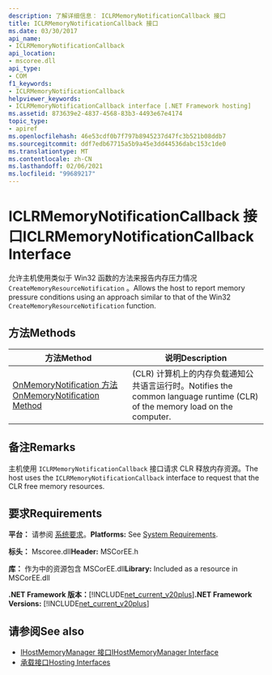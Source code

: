 ```yaml
---
description: 了解详细信息： ICLRMemoryNotificationCallback 接口
title: ICLRMemoryNotificationCallback 接口
ms.date: 03/30/2017
api_name:
- ICLRMemoryNotificationCallback
api_location:
- mscoree.dll
api_type:
- COM
f1_keywords:
- ICLRMemoryNotificationCallback
helpviewer_keywords:
- ICLRMemoryNotificationCallback interface [.NET Framework hosting]
ms.assetid: 873639e2-4837-4568-83b3-4493e67e4174
topic_type:
- apiref
ms.openlocfilehash: 46e53cdf0b7f797b8945237d47fc3b521b08ddb7
ms.sourcegitcommit: ddf7edb67715a5b9a45e3dd44536dabc153c1de0
ms.translationtype: MT
ms.contentlocale: zh-CN
ms.lasthandoff: 02/06/2021
ms.locfileid: "99689217"
---
```

# <a name="iclrmemorynotificationcallback-interface"></a><span data-ttu-id="b52f5-103">ICLRMemoryNotificationCallback 接口</span><span class="sxs-lookup"><span data-stu-id="b52f5-103">ICLRMemoryNotificationCallback Interface</span></span>

<span data-ttu-id="b52f5-104">允许主机使用类似于 Win32 函数的方法来报告内存压力情况 `CreateMemoryResourceNotification` 。</span><span class="sxs-lookup"><span data-stu-id="b52f5-104">Allows the host to report memory pressure conditions using an approach similar to that of the Win32 `CreateMemoryResourceNotification` function.</span></span>  
  
## <a name="methods"></a><span data-ttu-id="b52f5-105">方法</span><span class="sxs-lookup"><span data-stu-id="b52f5-105">Methods</span></span>  
  
|<span data-ttu-id="b52f5-106">方法</span><span class="sxs-lookup"><span data-stu-id="b52f5-106">Method</span></span>|<span data-ttu-id="b52f5-107">说明</span><span class="sxs-lookup"><span data-stu-id="b52f5-107">Description</span></span>|  
|------------|-----------------|  
|[<span data-ttu-id="b52f5-108">OnMemoryNotification 方法</span><span class="sxs-lookup"><span data-stu-id="b52f5-108">OnMemoryNotification Method</span></span>](iclrmemorynotificationcallback-onmemorynotification-method.md)|<span data-ttu-id="b52f5-109"> (CLR) 计算机上的内存负载通知公共语言运行时。</span><span class="sxs-lookup"><span data-stu-id="b52f5-109">Notifies the common language runtime (CLR) of the memory load on the computer.</span></span>|  
  
## <a name="remarks"></a><span data-ttu-id="b52f5-110">备注</span><span class="sxs-lookup"><span data-stu-id="b52f5-110">Remarks</span></span>  

 <span data-ttu-id="b52f5-111">主机使用 `ICLRMemoryNotificationCallback` 接口请求 CLR 释放内存资源。</span><span class="sxs-lookup"><span data-stu-id="b52f5-111">The host uses the `ICLRMemoryNotificationCallback` interface to request that the CLR free memory resources.</span></span>  
  
## <a name="requirements"></a><span data-ttu-id="b52f5-112">要求</span><span class="sxs-lookup"><span data-stu-id="b52f5-112">Requirements</span></span>  

 <span data-ttu-id="b52f5-113">**平台：** 请参阅 [系统要求](../../get-started/system-requirements.md)。</span><span class="sxs-lookup"><span data-stu-id="b52f5-113">**Platforms:** See [System Requirements](../../get-started/system-requirements.md).</span></span>  
  
 <span data-ttu-id="b52f5-114">**标头：** Mscoree.dll</span><span class="sxs-lookup"><span data-stu-id="b52f5-114">**Header:** MSCorEE.h</span></span>  
  
 <span data-ttu-id="b52f5-115">**库：** 作为中的资源包含 MSCorEE.dll</span><span class="sxs-lookup"><span data-stu-id="b52f5-115">**Library:** Included as a resource in MSCorEE.dll</span></span>  
  
 <span data-ttu-id="b52f5-116">**.NET Framework 版本：**[!INCLUDE[net_current_v20plus](../../../../includes/net-current-v20plus-md.md)]</span><span class="sxs-lookup"><span data-stu-id="b52f5-116">**.NET Framework Versions:** [!INCLUDE[net_current_v20plus](../../../../includes/net-current-v20plus-md.md)]</span></span>  
  
## <a name="see-also"></a><span data-ttu-id="b52f5-117">请参阅</span><span class="sxs-lookup"><span data-stu-id="b52f5-117">See also</span></span>

- [<span data-ttu-id="b52f5-118">IHostMemoryManager 接口</span><span class="sxs-lookup"><span data-stu-id="b52f5-118">IHostMemoryManager Interface</span></span>](ihostmemorymanager-interface.md)
- [<span data-ttu-id="b52f5-119">承载接口</span><span class="sxs-lookup"><span data-stu-id="b52f5-119">Hosting Interfaces</span></span>](hosting-interfaces.md)
